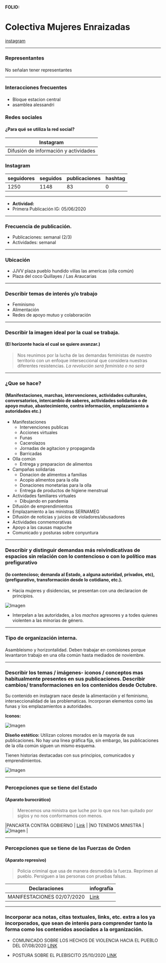 #### FOLIO:
# Colectiva Mujeres Enraizadas

[instagram](https://www.instagram.com/colectivamujeresenraizadas/)

---

### Representantes
#### 
No señalan tener representantes

---
### Interacciones frecuentes
#### 
* Bloque estacion central
* asamblea alessandri

### Redes sociales
#### ¿Para qué se utiliza la red social?
| Instagram | 
|---|
|Difusión de información y actividades|

### **Instagram**
| seguidores | seguidos | publicaciones | hashtag 
|---|---|---|---|
|1250|1148|83| 0

---

* **Actividad:**   
* Primera Publicación IG: 05/06/2020

---
### Frecuencia de publicación.
* Publicaciones: semanal (2/3)
* Actividades: semanal

---
### Ubicación
* JJVV plaza pueblo hundido villas las americas (olla común)
* Plaza del coco Quillayes / Las Araucarias

---
### Describir temas de interés y/o trabajo
* Feminismo
* Alimentación
* Redes de apoyo mutuo y colaboración

---
### Describir la imagen ideal por la cual se trabaja.
#### (El horizonte hacia el cual se quiere avanzar.)
> Nos reunimos por la lucha de las demandas feministas de nuestro territorio con un enfoque interseccional que considera nuestras diferentes resistencias.
*La revolución será feminista o no será*

---
### ¿Que se hace?
#### (Manifestaciones, marchas, intervenciones, actividades culturales, conversatorios, intercambio de saberes, actividades solidarias o de apoyo mutuo, abastecimiento, contra información, emplazamiento a autoridades etc.)
* Manifestaciones
    * Intervenciones publicas
    * Acciones virtuales
    * Funas
    * Cacerolazos
    * Jornadas de agitacion y propaganda 
    * Barricadas
* Olla común
    * Entrega y preparacion de alimentos
* Campañas solidarias
    * Donacion de alimentos a familias
    * Acopio alimentos para la olla
    * Donaciones monetarias para la olla
    * Entrega de productos de higiene menstrual
* Actividades familiares virtuales
    * Dibujando en pandemia
* Difusión de emprendimientos
* Emplazamiento a las ministras SERNAMEG
* Difusión de noticias y juicios de violadores/abusadores
* Actividades conmemorativas
* Apoyo a las causas mapuche
* Comunicado y posturas sobre conyuntura

---
### Describir y distinguir demandas más reivindicativas de espacios sin relación con lo contencioso o con lo político mas prefigurativo
#### (lo contencioso; demanda al Estado, a alguna autoridad, privados, etc), (prefigurativo, transformación desde lo cotidiano, etc.).
* Hacia mujeres y disidencias, se presentan con una declaracion de principios.

![Imagen](imagen1esc3.png)

* Interpelan a las autoridades, a los *machos* agresores y a todes quienes violenten a las minorias de género.

---
### Tipo de organización interna.
#### 
Asambleismo y horizontalidad. Deben trabajar en comisiones porque levantaron trabajo en una olla común hasta mediados de noviembre.

---
### Describir los temas / imágenes- iconos / conceptos mas habitualmente presentes en sus publicaciones. Describir cambios/ transformaciones en los contenidos desde Octubre.
Su contenido en instagram nace desde la alimentación y el feminismo, interseccionalidad de las problematicas. Incorporan elementos como las funas y los emplazamientos a autoridades.

**Iconos:**

![Imagen](imagen3esc3.png)

**Diseño estético:**
Utilizan colores morados en la mayoria de sus publicaciones. No hay una linea gráfica fija, sin embargo, las publicaciones de la olla común siguen un mismo esquema.

Tienen historias destacadas con sus principios, comunicados y emprendimientos.

![Imagen](imagen3esc3.png)

---
### Percepciones que se tiene del Estado
#### (Aparato burocrático)
> Merecemos una ministra que luche por lo que nos han quitado por siglos y no nos conformamos con menos.


|PANCARTA CONTRA GOBIERNO | [Link](https://www.instagram.com/p/CBOMN-8gszG/) |
|NO TENEMOS MINISTRA |![Imagen](imagen1esc3.png) |


---
### Percepciones que se tiene de las Fuerzas de Orden
#### (Aparato represivo)
> Policia criminal que usa de manera desmedida la fuerza. Reprimen al pueblo. Persiguen a las personas con pruebas falsas.

| Declaraciones | infografía | 
|---|---|
|MANIFESTACIONES 02/07/2020 | [Link](https://www.instagram.com/p/CCKmmNDJGOp/) |


---
### Incorporar aca notas, citas textuales, links, etc. extra a los ya incorporados, que sean de interés para comprender tanto la forma como los contenidos asociados a la organización.
* COMUNICADO SOBRE LOS HECHOS DE VIOLENCIA HACIA EL PUEBLO DEL 07/08/2020 [LINK](https://www.instagram.com/p/CDwV7_Mp_wi/)

* POSTURA SOBRE EL PLEBISCITO 25/10/2020 [LINK](https://www.instagram.com/p/CGtAIQdJB4K/)
